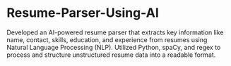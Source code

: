 # Resume-Parser-Using-AI
Developed an AI-powered resume parser that extracts key information like name, contact, skills, education, and experience from resumes using Natural Language Processing (NLP). Utilized Python, spaCy, and regex to process and structure unstructured resume data into a readable format. 

